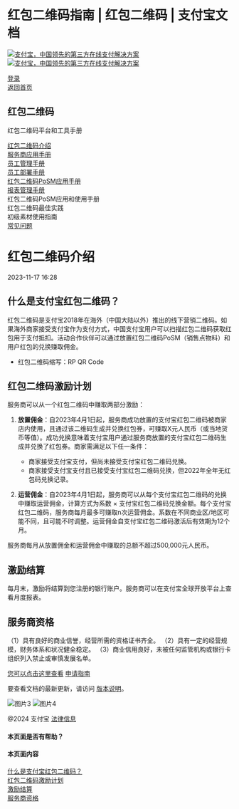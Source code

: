 红包二维码指南 | 红包二维码 | 支付宝文档
===============

[![支付宝，中国领先的第三方在线支付解决方案](https://ac.alipay.com/storage/2024/3/26/d66c43c0-440d-4c97-9976-f2028a2c8c5e.svg) ![支付宝，中国领先的第三方在线支付解决方案](https://ac.alipay.com/storage/2024/3/26/a48bd336-aea0-4f16-bf83-616eacbb4434.svg)](/docs/)

[登录](https://global.alipay.com/ilogin/account_login.htm?goto=https%3A%2F%2Fglobal.alipay.com%2Fdocs%2Fac%2Fredpacket%2Fscrzsv)  
[返回首页](../../)

红包二维码
----------

红包二维码平台和工具手册

[红包二维码介绍](/docs/ac/redpacket/scrzsv)  
[服务商应用手册](/docs/ac/redpacket/intro)  
[员工管理手册](/docs/ac/redpacket/dt82mk)  
[员工部署手册](/docs/ac/redpacket/kf153c)  
[红包二维码PoSM应用手册](/docs/ac/redpacket/fwfd9w)  
[报表管理手册](/docs/ac/redpacket/rw3egu)  
红包二维码PoSM应用和使用手册  
红包二维码最佳实践  
初级素材使用指南  
[常见问题](/docs/ac/redpacket/faq)

红包二维码介绍
===============

2023-11-17 16:28

什么是支付宝红包二维码？
--------------------------

红包二维码是支付宝2018年在海外（中国大陆以外）推出的线下营销二维码。如果海外商家接受支付宝作为支付方式，中国支付宝用户可以扫描红包二维码获取红包用于支付抵扣。活动合作伙伴可以通过放置红包二维码PoSM（销售点物料）和用户红包的兑换赚取佣金。

* 红包二维码缩写：RP QR Code

红包二维码激励计划
-------------------

服务商可以从一个红包二维码中赚取两部分激励：

1. **放置佣金**：自2023年4月1日起，服务商成功放置的支付宝红包二维码被商家店内使用，且通过该二维码生成并兑换红包券，可赚取X元人民币（或当地货币等值）。成功兑换意味着支付宝用户通过服务商放置的支付宝红包二维码生成并兑换了红包券。商家需满足以下任一条件：
   * 商家接受支付宝支付，但尚未接受支付宝红包二维码兑换。
   * 商家接受支付宝支付且已接受支付宝红包二维码兑换，但2022年全年无红包码兑换记录。

2. **运营佣金**：自2023年4月1日起，服务商可以从每个支付宝红包二维码的兑换中赚取运营佣金，计算方式为系数 × 支付宝红包二维码兑换金额。每个支付宝红包二维码，服务商每月最多可赚取n次运营佣金。系数在不同商业区/地区可能不同，且可能不时调整。运营佣金自支付宝红包二维码激活后有效期为12个月。

服务商每月从放置佣金和运营佣金中赚取的总额不超过500,000元人民币。

激励结算
---------

每月末，激励将结算到您注册的银行账户。服务商可以在支付宝全球开放平台上查看月度报表。

服务商资格
------------

（1）具有良好的商业信誉，经营所需的资格证书齐全。
（2）具有一定的经营规模，财务体系和状况健全稳定。
（3）商业信用良好，未被任何监管机构或银行卡组织列入禁止或审慎发展名单。

[您可以点击这里查看](https://global.alipay.com/doc/redpacket/intro) [申请指南](intro)  

要查看文档的最新更新，请访问 [版本说明](https://global.alipay.com/docs/releasenotes)。

![图片3](https://ac.alipay.com/storage/2021/5/20/19b2c126-9442-4f16-8f20-e539b1db482a.png) ![图片4](https://ac.alipay.com/storage/2021/5/20/e9f3f154-dbf0-455f-89f0-b3d4e0c14481.png)

@2024 支付宝 [法律信息](https://global.alipay.com/docs/ac/platform/membership)

#### 本页面是否有帮助？

#### 本页面内容

[什么是支付宝红包二维码？](#d62a0d39 "什么是支付宝红包二维码？")  
[红包二维码激励计划](#f330064a "红包二维码激励计划")  
[激励结算](#16641f77 "激励结算")  
[服务商资格](#427816c3 "服务商资格")